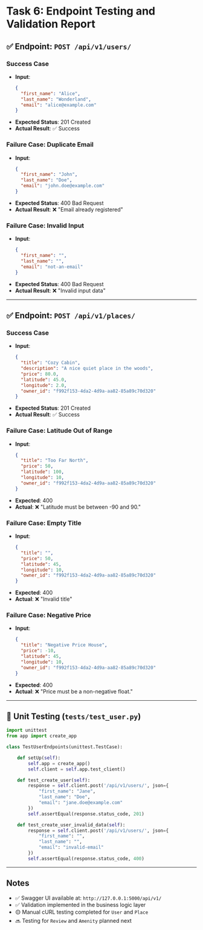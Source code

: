 # Task 6: Endpoint Testing and Validation Report

## ✅ Endpoint: `POST /api/v1/users/`

### Success Case
- **Input**:
  ```json
  {
    "first_name": "Alice",
    "last_name": "Wonderland",
    "email": "alice@example.com"
  }
  ```
- **Expected Status**: 201 Created  
- **Actual Result**: ✅ Success

### Failure Case: Duplicate Email
- **Input**:
  ```json
  {
    "first_name": "John",
    "last_name": "Doe",
    "email": "john.doe@example.com"
  }
  ```
- **Expected Status**: 400 Bad Request  
- **Actual Result**: ❌ "Email already registered"

### Failure Case: Invalid Input
- **Input**:
  ```json
  {
    "first_name": "",
    "last_name": "",
    "email": "not-an-email"
  }
  ```
- **Expected Status**: 400 Bad Request  
- **Actual Result**: ❌ "Invalid input data"

---

## ✅ Endpoint: `POST /api/v1/places/`

### Success Case
- **Input**:
  ```json
  {
    "title": "Cozy Cabin",
    "description": "A nice quiet place in the woods",
    "price": 80.0,
    "latitude": 45.0,
    "longitude": 2.0,
    "owner_id": "f992f153-4da2-4d9a-aa82-85a89c70d320"
  }
  ```
- **Expected Status**: 201 Created  
- **Actual Result**: ✅ Success

### Failure Case: Latitude Out of Range
- **Input**:
  ```json
  {
    "title": "Too Far North",
    "price": 50,
    "latitude": 100,
    "longitude": 10,
    "owner_id": "f992f153-4da2-4d9a-aa82-85a89c70d320"
  }
  ```
- **Expected**: 400  
- **Actual**: ❌ "Latitude must be between -90 and 90."

### Failure Case: Empty Title
- **Input**:
  ```json
  {
    "title": "",
    "price": 50,
    "latitude": 45,
    "longitude": 10,
    "owner_id": "f992f153-4da2-4d9a-aa82-85a89c70d320"
  }
  ```
- **Expected**: 400  
- **Actual**: ❌ "Invalid title"

### Failure Case: Negative Price
- **Input**:
  ```json
  {
    "title": "Negative Price House",
    "price": -10,
    "latitude": 45,
    "longitude": 10,
    "owner_id": "f992f153-4da2-4d9a-aa82-85a89c70d320"
  }
  ```
- **Expected**: 400  
- **Actual**: ❌ "Price must be a non-negative float."

---

## 🧪 Unit Testing (`tests/test_user.py`)

```python
import unittest
from app import create_app

class TestUserEndpoints(unittest.TestCase):

    def setUp(self):
        self.app = create_app()
        self.client = self.app.test_client()

    def test_create_user(self):
        response = self.client.post('/api/v1/users/', json={
            "first_name": "Jane",
            "last_name": "Doe",
            "email": "jane.doe@example.com"
        })
        self.assertEqual(response.status_code, 201)

    def test_create_user_invalid_data(self):
        response = self.client.post('/api/v1/users/', json={
            "first_name": "",
            "last_name": "",
            "email": "invalid-email"
        })
        self.assertEqual(response.status_code, 400)
```

---

## Notes
- ✅ Swagger UI available at: `http://127.0.0.1:5000/api/v1/`
- ✅ Validation implemented in the business logic layer
- 🟡 Manual cURL testing completed for `User` and `Place`
- 🔜 Testing for `Review` and `Amenity` planned next
